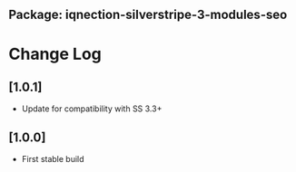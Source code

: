 ## Package: iqnection-silverstripe-3-modules-seo
# Change Log


## [1.0.1]
- Update for compatibility with SS 3.3+

## [1.0.0]
- First stable build